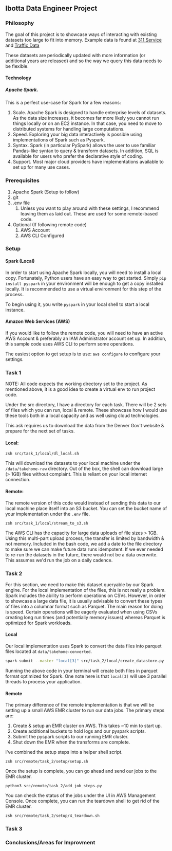 ## Ibotta Data Engineer Project

### Philosophy

The goal of this project is to showcase ways of interacting with existing
datasets too large to fit into memory. Example data is found
at [311 Service](https://www.denvergov.org/media/gis/DataCatalog/311_service_data/csv/311_service_data_2015.csv)
and [Traffic Data](https://www.denvergov.org/media/gis/DataCatalog/traffic_accidents/csv/traffic_accidents.csv)

These datasets are periodically updated with more information (or additional
years are released) and so the way we query this data needs to be flexible.

#### Technology

##### Apache Spark.

This is a perfect use-case for Spark for a few reasons:

1. Scale. Apache Spark is designed to handle enterprise levels of datasets. As
   the data size increases, it becomes far more likely you cannot run things
   locally or on an EC2 instance. In that case, you need to move to distributed
   systems for handling large computations.
2. Speed. Exploring your big data interactively is possible using
   implementations of Spark such as Pyspark.
3. Syntax. Spark (in particular PySpark) allows the user to use familiar
   Pandas-like syntax to query & transform datasets. In addition, SQL is
   available for users who prefer the declarative style of coding.
4. Support. Most major cloud providers have implementations available to set up
   for many use cases.

### Prerequisites

1. Apache Spark (Setup to follow)
2. git
3. .env file
    1. Unless you want to play around with these settings, I recommend leaving
       them as laid out. These are used for some remote-based code.
4. Optional (If following remote code)
    1. AWS Account
    2. AWS CLI Configured

### Setup

#### Spark (Local)

In order to start using Apache Spark locally, you will need to install a local
copy. Fortunately, Python users have an easy way to get started.
Simply `pip install pyspark` in your environment will be enough to get a copy
installed locally. It is recommended to use a virtual environment for this step
of the process.

To begin using it, you write `pyspark` in your local shell to start a local
instance.

#### Amazon Web Services (AWS)

If you would like to follow the remote code, you will need to have an active AWS
Account & preferably an IAM Administrator account set up. In addition, this
sample code uses AWS CLI to perform some operations.

The easiest option to get setup is to use: `aws configure` to configure your
settings.

### Task 1

NOTE: All code expects the working directory set to the project. As mentioned
above, it is a good idea to create a virtual env to run project code.

Under the src directory, I have a directory for each task. There will be 2 sets
of files which you can run, local & remote. These showcase how I would use these
tools both in a local capacity and as well using cloud technologies.

This ask requires us to download the data from the Denver Gov't website &
prepare for the next set of tasks.

#### Local:

```shell
zsh src/task_1/local/dl_local.sh
```

This will download the datasets to your local machine under the
`/data/takehome-raw` directory. Out of the box, the shell can download large
(> 1GB) files without complaint. This is reliant on your local internet
connection.

#### Remote:

The remote version of this code would instead of sending this data to our local
machine place itself into an S3 bucket. You can set the bucket name of your
implementation under the `.env` file.

```shell
zsh src/task_1/local/stream_to_s3.sh
```

The AWS CLI has the capacity for large data uploads of file sizes > 1GB. Using
this multi-part upload process, the transfer is limited by bandwidth & not
memory. Included in the bash code, we add a date to the file directory to make
sure we can make future data runs idempotent. If we ever needed to re-run the
datasets in the future, there would not be a data overwrite. This assumes we'd
run the job on a daily cadence.

### Task 2

For this section, we need to make this dataset queryable by our Spark engine.
For the local implementation of the files, this is not really a problem. Spark
includes the ability to perform operations on CSVs. However, in order to
showcase a large data file, it is usually advisable to convert these types of
files into a columnar format such as Parquet. The main reason for doing is
speed. Certain operations will be eagerly evaluated when using CSVs creating
long run times (and potentially memory issues) whereas Parquet is optimized for
Spark workloads.

#### Local

Our local implementation uses Spark to convert the data files into parquet files
located at `data/takehome-converted`.

```zsh
spark-submit --master "local[3]" src/task_2/local/create_datastore.py
```

Running the above code in your terminal will create both files in parquet format
optimized for Spark. One note here is that `local[3]` will use 3 parallel
threads to process your application.

#### Remote

The primary difference of the remote implementation is that we will be setting
up a small AWS EMR cluster to run our data jobs. The primary steps are:

1. Create & setup an EMR cluster on AWS. This takes ~10 min to start up. 
2. Create additional buckets to hold logs and our pyspark scripts.
3. Submit the pyspark scripts to our running EMR cluster. 
4. Shut down the EMR when the transforms are complete. 

I've combined the setup steps into a helper shell script. 
```shell
zsh src/remote/task_2/setup/setup.sh
```

Once the setup is complete, you can go ahead and send our jobs to the EMR 
cluster. 

```shell
python3 src/remote/task_2/add_job_steps.py
```

You can check the status of the jobs under the UI in AWS Management Console. 
Once complete, you can run the teardown shell to get rid of the EMR cluster. 

```shell
zsh src/remote/task_2/setup/4_teardown.sh
```

### Task 3 

### Conclusions/Areas for Improvment














